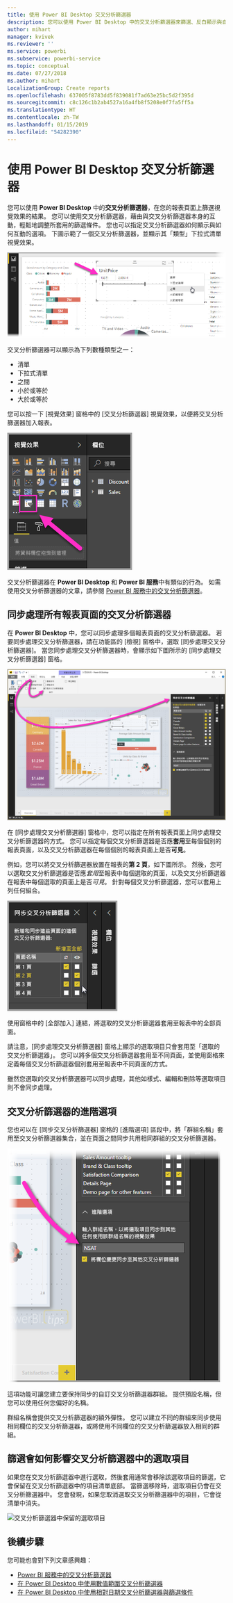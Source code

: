 ```yaml
---
title: 使用 Power BI Desktop 交叉分析篩選器
description: 您可以使用 Power BI Desktop 中的交叉分析篩選器來篩選、反白顯示與自訂報表
author: mihart
manager: kvivek
ms.reviewer: ''
ms.service: powerbi
ms.subservice: powerbi-service
ms.topic: conceptual
ms.date: 07/27/2018
ms.author: mihart
LocalizationGroup: Create reports
ms.openlocfilehash: 637005f8783dd5f839081f7ad63e25bc5d2f395d
ms.sourcegitcommit: c8c126c1b2ab4527a16a4fb8f5208e0f7fa5ff5a
ms.translationtype: HT
ms.contentlocale: zh-TW
ms.lasthandoff: 01/15/2019
ms.locfileid: "54282390"
---
```

# <a name="using-slicers-power-bi-desktop"></a>使用 Power BI Desktop 交叉分析篩選器

您可以使用 **Power BI Desktop** 中的**交叉分析篩選器**，在您的報表頁面上篩選視覺效果的結果。 您可以使用交叉分析篩選器，藉由與交叉分析篩選器本身的互動，輕鬆地調整所套用的篩選條件。 您也可以指定交叉分析篩選器如何顯示與如何互動的選項。 下圖示範了一個交叉分析篩選器，並顯示其「類型」下拉式清單視覺效果。 

![Desktop 中的交叉分析篩選器](./media/desktop-slicers/desktop-slicers_01.png)

交叉分析篩選器可以顯示為下列數種類型之一：

* 清單
* 下拉式清單
* 之間
* 小於或等於
* 大於或等於

您可以按一下 [視覺效果] 窗格中的 [交叉分析篩選器] 視覺效果，以便將交叉分析篩選器加入報表。

![交叉分析篩選器視覺效果類型](./media/desktop-slicers/desktop-slicers_02.png)

交叉分析篩選器在 **Power BI Desktop** 和 **Power BI 服務**中有類似的行為。 如需使用交叉分析篩選器的文章，請參閱 [Power BI 服務中的交叉分析篩選器](power-bi-visualization-slicers.md)。

## <a name="synchronize-slicers-across-report-pages"></a>同步處理所有報表頁面的交叉分析篩選器

在 **Power BI Desktop** 中，您可以同步處理多個報表頁面的交叉分析篩選器。 若要同步處理交叉分析篩選器，請在功能區的 [檢視] 窗格中，選取 [同步處理交叉分析篩選器]。 當您同步處理交叉分析篩選器時，會顯示如下圖所示的 [同步處理交叉分析篩選器] 窗格。

![顯示 [同步交叉分析篩選器] 窗格](./media/desktop-slicers/desktop-slicers_03.png)

在 [同步處理交叉分析篩選器] 窗格中，您可以指定在所有報表頁面上同步處理交叉分析篩選器的方式。 您可以指定每個交叉分析篩選器是否應**套用**至每個個別的報表頁面，以及交叉分析篩選器在每個個別的報表頁面上是否**可見**。

例如，您可以將交叉分析篩選器放置在報表的**第 2 頁**，如下圖所示。 然後，您可以選取交叉分析篩選器是否應*套用*至報表中每個選取的頁面，以及交叉分析篩選器在報表中每個選取的頁面上是否*可見*。 針對每個交叉分析篩選器，您可以套用上列任何組合。 

![同步交叉分析篩選器](./media/desktop-slicers/desktop-slicers_04.png)

使用窗格中的 [全部加入] 連結，將選取的交叉分析篩選器套用至報表中的全部頁面。


請注意，[同步處理交叉分析篩選器] 窗格上顯示的選取項目只會套用至「選取的交叉分析篩選器」。 您可以將多個交叉分析篩選器套用至不同頁面，並使用窗格來定義每個交叉分析篩選器個別套用至報表中不同頁面的方式。 

雖然您選取的交叉分析篩選器可以同步處理，其他如樣式、編輯和刪除等選取項目則不會同步處理。 

## <a name="advanced-options-for-slicers"></a>交叉分析篩選器的進階選項

您也可以在 [同步交叉分析篩選器] 窗格的 [進階選項] 區段中，將「群組名稱」套用至交叉分析篩選器集合，並在頁面之間同步共用相同群組的交叉分析篩選器。 

![交叉分析篩選器的群組名稱](./media/desktop-slicers/desktop-slicers_05.png)

這項功能可讓您建立要保持同步的自訂交叉分析篩選器群組。 提供預設名稱，但您可以使用任何您偏好的名稱。 

群組名稱會提供交叉分析篩選器的額外彈性。 您可以建立不同的群組來同步使用相同欄位的交叉分析篩選器，或將使用不同欄位的交叉分析篩選器放入相同的群組。 

## <a name="how-filtering-affects-selection-in-slicers"></a>篩選會如何影響交叉分析篩選器中的選取項目

如果您在交叉分析篩選器中進行選取，然後套用通常會移除該選取項目的篩選，它會保留在交叉分析篩選器中的項目清單底部。 當篩選移除時，選取項目仍會在交叉分析篩選器中。 您會發現，如果您取消選取交叉分析篩選器中的項目，它會從清單中消失。

![交叉分析篩選器中保留的選取項目](./media/desktop-slicers/retained-selection-in-slicers.gif)


## <a name="next-steps"></a>後續步驟

您可能也會對下列文章感興趣：

* [Power BI 服務中的交叉分析篩選器](power-bi-visualization-slicers.md)
* [在 Power BI Desktop 中使用數值範圍交叉分析篩選器](../desktop-slicer-numeric-range.md)
* [在 Power BI Desktop 中使用相對日期交叉分析篩選器與篩選條件](desktop-slicer-filter-date-range.md)

